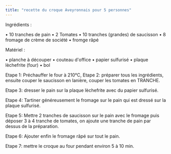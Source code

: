 ```yaml
---
title: "recette du croque Aveyronnais pour 5 personnes"
---
```

Ingrédients :

• 10 tranches de pain • 2 Tomates • 10 tranches (grandes) de saucisson • 8 fromage de crème de société • fromge râpé

Matériel : 

• planche à découper • couteau d'office • papier sulfurisé • plaque lèchefrite (four) • bol

Etape 1: Préchauffer le four à 210°C,
Etape 2: préparer tous les ingrédients, ensuite couper le saucisson en lanière, couper les tomates en TRANCHE. 

Etape 3: dresser le pain sur la plaque lèchefrite avec du papier sulfurisé.

Etape 4: Tartiner généreusement le fromage sur le pain qui est dressé sur la plaque sulfurisé. 

Etape 5: Mettre 2 tranches de saucisson sur le pain avec le fromage puis déposer 3 à 4 tranche de tomates, on ajoute une tranche de pain par dessus de la préparation. 

Etape 6: Ajouter enfin le fromage râpé sur tout le pain. 

Etape 7: mettre le croque au four pendant environ 5 à 10 min.